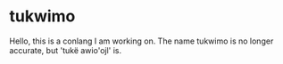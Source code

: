 # tukwimo
Hello, this is a conlang I am working on. The name tukwimo is no longer accurate, but 'tukë awio'ojl' is.
